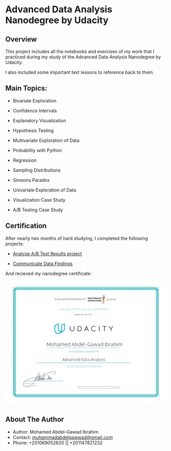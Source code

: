 # Advanced Data Analysis Nanodegree by Udacity

## Overview

This project includes all the notebooks and exercises of my work that I practiced during my study of the Advanced Data Analysis Nanodegree by Udacity.

I also included some important text lessons to reference back to them.

## Main Topics:

* Bivariate Exploration

* Confidence Intervals

* Explanatory Visualization

* Hypothesis Testing

* Multivariate Exploration of Data

* Probability with Python

* Regression

* Sampling Distributions

* Simsons Paradox

* Univariate Exploration of Data

* Visualization Case Study

* A/B Testing Case Study

## Certification

After nearly two months of hard studying, I completed the following projects:

* [Analyze A/B Test Results project](https://github.com/m-abdelgawad/analyze-AB-test-results) 

* [Communicate Data Findings](https://github.com/m-abdelgawad/Communicate-Data-Findings)  

And recieved my nanodegree certificate:

[![Advanced Data Analysis Nanodegree by Udacity](Udacity_Nanodegree_Graduation_Certificate.jpg)](https://confirm.udacity.com/5G4S74GJ "Advanced Data Analysis Nanodegree by Udacity")



## About The Author

* Author: Mohamed Abdel-Gawad Ibrahim
* Contact: muhammadabdelgawwad@gmail.com
* Phone: +201069052620 || +201147821232